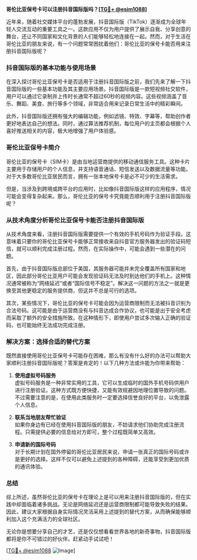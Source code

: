 **哥伦比亚保号卡可以注册抖音国际版吗？[[TG💪+ @esim1088](https://t.me/s/esim1088)]**

近年来，随着社交媒体平台的蓬勃发展，抖音国际版（TikTok）逐渐成为全球年轻人交流互动的重要工具之一。这款应用不仅为用户提供了展示自我、分享创意的舞台，还让不同国家和文化背景的人们能够轻松地连接在一起。然而，对于生活在哥伦比亚的朋友来说，有一个问题常常困扰着他们：哥伦比亚的保号卡能否用来注册抖音国际版呢？

### 抖音国际版的基本功能与使用场景

在深入探讨哥伦比亚保号卡是否适用于注册抖音国际版之前，我们先来了解一下抖音国际版的一些基本功能及其主要应用场景。抖音国际版是一款短视频社交软件，用户可以通过它录制并上传时长通常不超过60秒的视频内容。这些视频涵盖了音乐、舞蹈、美食、旅行等多个领域，非常适合用来记录日常生活中的精彩瞬间。

此外，抖音国际版还拥有强大的编辑功能，例如滤镜、特效、字幕等，帮助创作者更好地表达自己的想法。同时，通过算法推荐机制，每位用户的主页都会根据个人喜好推送相关的内容，极大地增强了用户体验感。

### 哥伦比亚保号卡简介

哥伦比亚的保号卡（SIM卡）是由当地运营商提供的移动通信服务工具。这种卡片主要用于存储用户的个人信息，并支持语音通话、短信发送以及数据流量等功能。对于大多数哥伦比亚居民而言，拥有一张本地保号卡是必不可少的生活需求。

但是，当涉及到跨境或跨平台的应用时，比如像抖音国际版这样的应用程序，情况可能会变得复杂起来。那么，哥伦比亚的保号卡究竟能否顺利用于注册抖音国际版呢？

### 从技术角度分析哥伦比亚保号卡能否注册抖音国际版

从技术角度来看，注册抖音国际版需要提供一个有效的手机号码作为验证手段。这意味着只要你的哥伦比亚保号卡能够正常接收来自抖音官方服务器发出的验证码短信，就可以顺利完成注册过程。然而，在实际操作中，可能会遇到一些潜在的问题。

首先，由于抖音国际版总部位于美国，其服务器可能并未完全覆盖所有国家和地区，因此部分哥伦比亚用户可能会发现验证码无法及时到达他们的手机上。这种情况通常被称为“网络延迟”或者“国际信号不稳定”。解决这一问题的方法之一就是更换至其他更稳定的服务提供商，但这并不总是可行的选项。

其次，某些情况下，哥伦比亚的保号卡可能会因为运营商限制而无法被抖音识别为合法号码。这可能是由于运营商没有与抖音达成合作协议，也可能是出于安全考虑而采取了额外的安全措施所致。在这种情形下，即使用户尝试多次输入正确的验证码，也可能始终无法成功完成注册。

### 解决方案：选择合适的替代方案

既然直接使用哥伦比亚保号卡可能存在困难，那么有没有什么好的办法可以帮助大家顺利注册抖音国际版呢？答案是肯定的！以下几种方法或许能为你带来帮助：

1. **使用虚拟号码服务**  
   虚拟号码服务是一种非常实用的工具，它可以生成临时的国外手机号码供用户进行注册验证。这种方式既方便快捷，又能有效规避因地理位置导致的问题。不过需要注意的是，在使用此类服务时一定要选择信誉良好的平台，以免泄露个人信息。

2. **联系当地朋友帮忙验证**  
   如果你身边有已经在使用抖音国际版的朋友，不妨请求他们协助完成注册流程。只需提供必要的信息给对方即可，整个过程既简单又高效。

3. **申请新的国际号码**  
   对于长期计划在国外停留的哥伦比亚居民来说，申请一张真正的国际号码或许是更好的选择。这样不仅可以避免上述提到的各种障碍，还能享受到更加优质的通讯体验。

### 总结

综上所述，虽然哥伦比亚的保号卡在理论上是可以用来注册抖音国际版的，但在实践中却面临着诸多挑战。无论是网络延迟还是运营商限制都可能导致失败的结果。因此，建议大家根据自身实际情况灵活采用上述提到的替代方案，从而确保能够顺利加入这个充满活力的全球社区。

无论你是想要分享自己的才艺，还是仅仅想看看世界各地的新奇事物，抖音国际版都将是你不可错过的好伙伴。赶紧动手试试吧！

[[TG💪+ @esim1088](https://t.me/s/esim1088) ![Image](https://i.postimg.cc/4NQfJmqS/Snipaste-2025-05-13-00-14-12.png)]